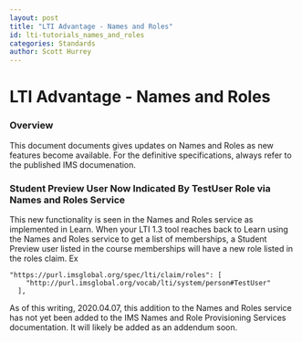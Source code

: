 ```yaml
---
layout: post
title: "LTI Advantage - Names and Roles"
id: lti-tutorials_names_and_roles
categories: Standards
author: Scott Hurrey
---
```


# LTI Advantage - Names and Roles

### Overview

This document documents gives updates on Names and Roles as new features become available. For the definitive specifications, always refer to the published IMS documenation.

### Student Preview User Now Indicated By TestUser Role via Names and Roles Service

This new functionality is seen in the Names and Roles service as implemented in Learn. When your LTI 1.3 tool reaches back to Learn using the Names and Roles service to get a list of memberships, a Student Preview user listed in the course memberships will have a new role listed in the roles claim. Ex

```http
"https://purl.imsglobal.org/spec/lti/claim/roles": [
    "http://purl.imsglobal.org/vocab/lti/system/person#TestUser"
  ],
```

As of this writing, 2020.04.07, this addition to the Names and Roles service has not yet been added to the IMS Names and Role Provisioning Services documentation. It will likely be added as an addendum soon.
